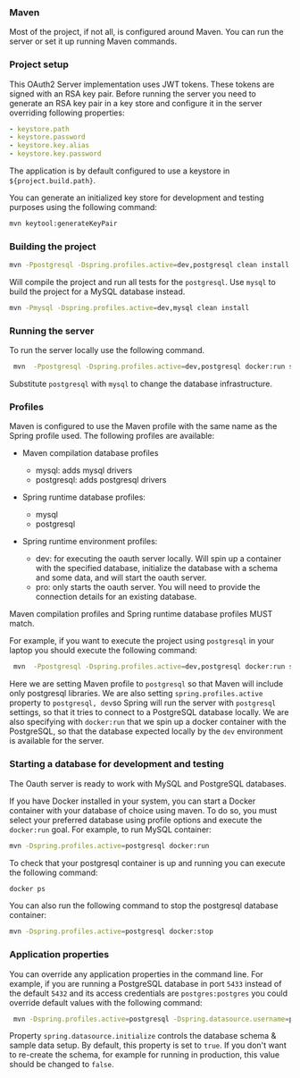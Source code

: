 ### Maven

Most of the project, if not all, is configured around Maven. You can run the server or set it up running Maven commands. 

### Project setup

This OAuth2 Server implementation uses JWT tokens. These tokens are signed with an RSA key pair. Before running the
 server you need to generate an RSA key pair in a key store and configure it in the server overriding following
 properties:

```yaml
- keystore.path
- keystore.password
- keystore.key.alias
- keystore.key.password
```

The application is by default configured to use a keystore in `${project.build.path}`.
 
You can generate an initialized key store for development and testing purposes using the following command: 

```bash
mvn keytool:generateKeyPair
```

### Building the project

```bash
mvn -Ppostgresql -Dspring.profiles.active=dev,postgresql clean install
```

Will compile the project and run all tests for the `postgresql`. Use `mysql` to build the project for a MySQL 
 database instead.

```bash
mvn -Pmysql -Dspring.profiles.active=dev,mysql clean install
```

### Running the server

To run the server locally use the following command.

```bash
 mvn  -Ppostgresql -Dspring.profiles.active=dev,postgresql docker:run spring-boot:run
```

Substitute `postgresql` with `mysql` to change the database infrastructure.


### Profiles

Maven is configured to use the Maven profile with the same name as the Spring profile used. The following profiles are
 available:
 
* Maven compilation database profiles
  * mysql: adds mysql drivers
  * postgresql: adds postgresql drivers

* Spring runtime database profiles:
  * mysql
  * postgresql

* Spring runtime environment profiles:
  * dev: for executing the oauth server locally. Will spin up a container with the specified database, initialize the
    database with a schema and some data, and will start the oauth server.
  * pro: only starts the oauth server. You will need to provide the connection details for an existing database.

Maven compilation profiles and Spring runtime database profiles MUST match.

For example, if you want to execute the project using `postgresql` in your laptop you should execute the following
 command:
 
```bash
 mvn  -Ppostgresql -Dspring.profiles.active=dev,postgresql docker:run spring-boot:run
```

Here we are setting Maven profile to `postgresql` so that Maven will include only postgresql libraries.
We are also setting `spring.profiles.active` property  to `postgresql, dev`so Spring will run the server with
 `postgresql` settings, so that it tries to connect to a PostgreSQL database locally.
We are also specifying with `docker:run` that we spin up a docker container with the PostgreSQL, so that the
 database expected locally by the `dev` environment is available for the server.


### Starting a database for development and testing

The Oauth server is ready to work with MySQL and PostgreSQL databases. 
 
If you have Docker installed in your system, you can start a Docker container with your database of choice using maven.
 To do so, you must select your preferred database using profile options and execute the `docker:run` goal. For example,
 to run MySQL container:

```bash
mvn -Dspring.profiles.active=postgresql docker:run
```

To check that your postgresql container is up and running you can execute the following command:

```bash
docker ps
```

You can also run the following command to stop the postgresql database container:

```bash
mvn -Dspring.profiles.active=postgresql docker:stop
```


### Application properties

You can override any application properties in the command line. For example, if you are running a PostgreSQL database
 in port `5433` instead of the default `5432` and its access credentials are `postgres:postgres` you could override
 default values with the following command:
 
```bash
 mvn -Dspring.profiles.active=postgresql -Dspring.datasource.username=postgres -Dspring.datasource.password=postgres -Dspring.datasource.port=5433 spring-boot:run
```

Property `spring.datasource.initialize` controls the database schema & sample data setup. By default, this property is
 set to `true`. If you don't want to re-create the schema, for example for running in production, this value should be
 changed to `false`.

